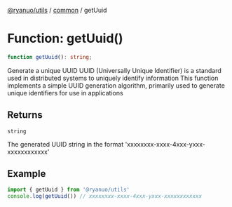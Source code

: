 [@ryanuo/utils](../../index.md) / [common](../index.md) / getUuid

# Function: getUuid()

```ts
function getUuid(): string;
```

Generate a unique UUID
UUID (Universally Unique Identifier) is a standard used in distributed systems to uniquely identify information
This function implements a simple UUID generation algorithm, primarily used to generate unique identifiers for use in applications

## Returns

`string`

The generated UUID string in the format 'xxxxxxxx-xxxx-4xxx-yxxx-xxxxxxxxxxxx'

## Example

```ts
import { getUuid } from '@ryanuo/utils'
console.log(getUuid()) // xxxxxxxx-xxxx-4xxx-yxxx-xxxxxxxxxxxx
```
